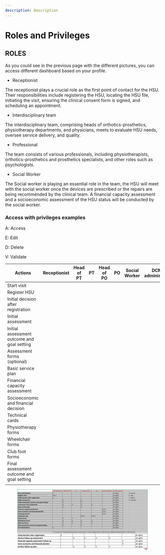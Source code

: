 ```yaml
---
description: Description
---
```


# Roles and Privileges

## ROLES

As you could see in the previous page with the different pictures, you can access different dashboard based on your profile.

* Receptionist

The receptionist plays a crucial role as the first point of contact for the HSU. Their responsibilities include registering the HSU, locating the HSU file, initiating the visit, ensuring the clinical consent form is signed, and scheduling an appointment.&#x20;

* Interdisciplinary team

The interdisciplinary team, comprising heads of orthotics-prosthetics, physiotherapy departments, and physicians, meets to evaluate HSU needs, oversee service delivery, and quality.

* Professional&#x20;

The team consists of various professionals, including physiotherapists, orthotics-prosthetics and prosthetics specialists, and other roles such as psychologists.&#x20;

* Social Worker&#x20;

The Social worker is playing an essential role in the team, the HSU will meet with the social worker once the devices are prescribed or the repairs are being recommended by the clinical team. A financial capacity assessment and a socioeconomic assessment of the HSU status will be conducted by the social worker.&#x20;

### Access with privileges examples

A: Access

E: Edit

D: Delete&#x20;

V: Validate&#x20;

<table><thead><tr><th width="224.60003662109375">Actions</th><th>Receptionist </th><th>Head of PT</th><th>PT</th><th>Head of PO</th><th>PO</th><th>Social Worker </th><th width="167.0999755859375">DCMS administrator</th><th></th><th></th></tr></thead><tbody><tr><td>Start visit</td><td></td><td></td><td></td><td></td><td></td><td></td><td></td><td></td><td></td></tr><tr><td>Register HSU</td><td></td><td></td><td></td><td></td><td></td><td></td><td></td><td></td><td></td></tr><tr><td>Initial decision after registration</td><td></td><td></td><td></td><td></td><td></td><td></td><td></td><td></td><td></td></tr><tr><td>Initial assessment</td><td></td><td></td><td></td><td></td><td></td><td></td><td></td><td></td><td></td></tr><tr><td>Initial assessment outcome and goal setting</td><td></td><td></td><td></td><td></td><td></td><td></td><td></td><td></td><td></td></tr><tr><td>Assessment forms (optional)</td><td></td><td></td><td></td><td></td><td></td><td></td><td></td><td></td><td></td></tr><tr><td>Basic service plan</td><td></td><td></td><td></td><td></td><td></td><td></td><td></td><td></td><td></td></tr><tr><td>Financial capacity assessment</td><td></td><td></td><td></td><td></td><td></td><td></td><td></td><td></td><td></td></tr><tr><td>Socioeconomic and financial decision</td><td></td><td></td><td></td><td></td><td></td><td></td><td></td><td></td><td></td></tr><tr><td>Technical cards</td><td></td><td></td><td></td><td></td><td></td><td></td><td></td><td></td><td></td></tr><tr><td>Physiotherapy forms</td><td></td><td></td><td></td><td></td><td></td><td></td><td></td><td></td><td></td></tr><tr><td>Wheelchair forms</td><td></td><td></td><td></td><td></td><td></td><td></td><td></td><td></td><td></td></tr><tr><td>Club foot forms</td><td></td><td></td><td></td><td></td><td></td><td></td><td></td><td></td><td></td></tr><tr><td>Final assessment outcome and goal setting </td><td></td><td></td><td></td><td></td><td></td><td></td><td></td><td></td><td></td></tr><tr><td></td><td></td><td></td><td></td><td></td><td></td><td></td><td></td><td></td><td></td></tr></tbody></table>

<figure><img src="../../../.gitbook/assets/image (21).png" alt=""><figcaption></figcaption></figure>

